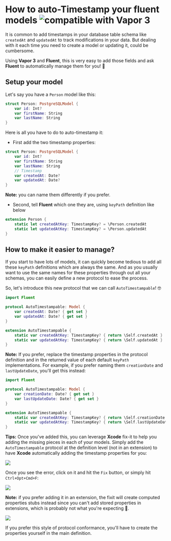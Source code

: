 # How to auto-Timestamp your fluent models ![][image-1]

It is common to add timestamps in your database table schema like `createdAt` and `updatedAt` to track modifications in your data. But dealing with it each time you need to create a model or updating it, could be cumbersome.

Using **Vapor 3** and **Fluent**, this is very easy to add those fields and ask **Fluent** to automatically manage them for you! 🎉

## Setup your model
Let's say you have a `Person` model like this:

```swift
struct Person: PostgreSQLModel {
	var id: Int?
	var firstName: String
	var lastName: String
}
```

Here is all you have to do to auto-timestamp it:

- First add the two timestamp properties:

```swift
struct Person: PostgreSQLModel {
	var id: Int?
	var firstName: String
	var lastName: String
	// Timestamp
	var createdAt: Date?
	var updatedAt: Date?
}
```

**Note:** you can name them differently if you prefer.

- Second, tell **Fluent** which one they are, using `keyPath` definition like below

```swift
extension Person {
	static let createdAtKey: TimestampKey? = \Person.createdAt
	static let updatedAtKey: TimestampKey? = \Person.updatedAt
}
```

## How to make it easier to manage?
If you start to have lots of models, it can quickly become tedious to add all these `keyPath` definitions which are always the same. And as you usually want to use the same names for these properties through out all your schemas, you can easily define a new protocol to ease the process.

So, let's introduce this new protocol that we can call `AutoTimestampable`! 🤓

```swift
import Fluent

protocol AutoTimestampable: Model {    
	var createdAt: Date? { get set }
	var updatedAt: Date? { get set }
}

extension AutoTimestampable {
	static var createdAtKey: TimestampKey? { return \Self.createdAt }
	static var updatedAtKey: TimestampKey? { return \Self.updatedAt }
}
```

**Note:** If you prefer, replace the timestamp properties in the protocol definition and in the returned value of each default `keyPath` implementations. For example, if you prefer naming them `creationDate` and `lastUpdateDate`, you'll get this instead:

```swift
import Fluent

protocol AutoTimestampable: Model {    
	var creationDate: Date? { get set }
	var lastUpdateDate: Date? { get set }
}

extension AutoTimestampable {
	static var createdAtKey: TimestampKey? { return \Self.creationDate }
	static var updatedAtKey: TimestampKey? { return \Self.lastUpdateDate }
}
```

**Tips:** Once you've added this, you can leverage **Xcode** fix-it to help you adding the missing pieces in each of your models. Simply add the `AutoTimestampable` protocol at the definition level (not in an extension) to have **Xcode** automatically adding the timestamp properties for you:

![][image-2]

Once you see the error, click on it and hit the `Fix` button, or simply hit `Ctrl+Opt+Cmd+F`:

![][image-3]

**Note:** if you prefer adding it in an extension, the fixit will create computed properties stubs instead since you can't add stored properties in extensions, which is probably not what you're expecting 🙈. 

![][image-4]

If you prefer this style of protocol conformance, you'll have to create the properties yourself in the main definition.

[image-1]:	img/vapor3_20.jpg "compatible with Vapor 3"
[image-2]:	img/Autotimestampable-fixit-error.png
[image-3]:	img/Autotimestampable-fixit-done.png
[image-4]:	img/Autotimestampable-fixit-extension.png